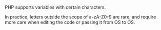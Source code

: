 PHP supports variables with certain characters. 

<?literal 
[a-zA-Z_\x7f-\xff][a-zA-Z0-9_\x7f-\xff]*

?>

In practice, letters outside the scope of a-zA-Z0-9 are rare, and require more care when editing the code or passing it from OS to OS. 

<?php

class 人 {
    // An actual working class in PHP.
    public function __construct() {
        echo __CLASS__;
    }
}

$people = new 人();

?>

